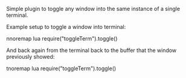 Simple plugin to toggle any window into the same instance of a single terminal.

Example setup to toggle a window into terminal:

nnoremap <silent> <C-z> <cmd>lua require("toggleTerm").toggle()<cr>

And back again from the terminal back to the buffer that the window previously showed:

tnoremap <silent> <C-z> <cmd>lua require("toggleTerm").toggle()<cr>
